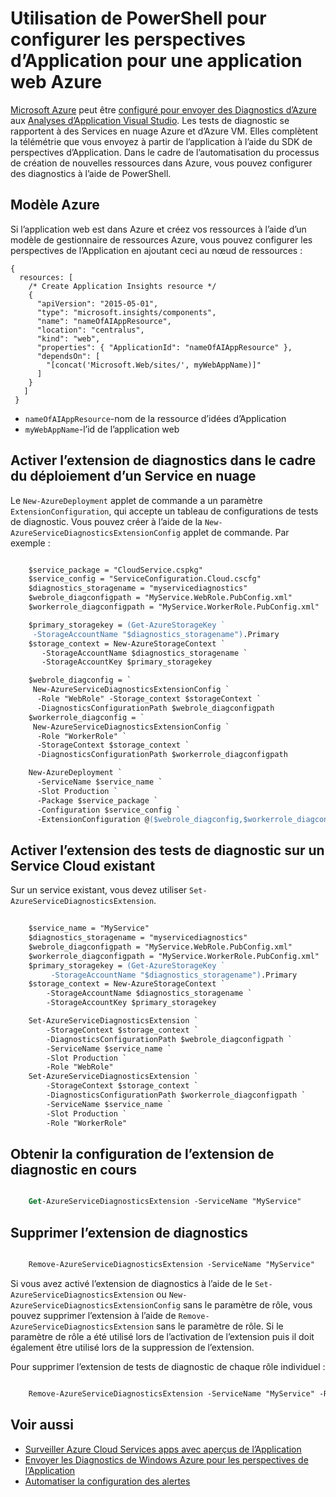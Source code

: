 <properties
    pageTitle="Utilisation de PowerShell pour installation perspectives d’Application dans un Azure | Microsoft Azure"
    description="Automatiser la configuration des Diagnostics d’Azure au canal, aux analyses de l’Application."
    services="application-insights"
    documentationCenter=".net"
    authors="sbtron"
    manager="douge"/>

<tags
    ms.service="application-insights"
    ms.workload="tbd"
    ms.tgt_pltfrm="ibiza" 
    ms.devlang="na"
    ms.topic="get-started-article"
    ms.date="11/17/2015"
    ms.author="awills"/>

# <a name="using-powershell-to-set-up-application-insights-for-an-azure-web-app"></a>Utilisation de PowerShell pour configurer les perspectives d’Application pour une application web Azure

[Microsoft Azure](https://azure.com) peut être [configuré pour envoyer des Diagnostics d’Azure](app-insights-azure-diagnostics.md) aux [Analyses d’Application Visual Studio](app-insights-overview.md). Les tests de diagnostic se rapportent à des Services en nuage Azure et d’Azure VM. Elles complètent la télémétrie que vous envoyez à partir de l’application à l’aide du SDK de perspectives d’Application. Dans le cadre de l’automatisation du processus de création de nouvelles ressources dans Azure, vous pouvez configurer des diagnostics à l’aide de PowerShell.

## <a name="azure-template"></a>Modèle Azure

Si l’application web est dans Azure et créez vos ressources à l’aide d’un modèle de gestionnaire de ressources Azure, vous pouvez configurer les perspectives de l’Application en ajoutant ceci au nœud de ressources :

    {
      resources: [
        /* Create Application Insights resource */
        {
          "apiVersion": "2015-05-01",
          "type": "microsoft.insights/components",
          "name": "nameOfAIAppResource",
          "location": "centralus",
          "kind": "web",
          "properties": { "ApplicationId": "nameOfAIAppResource" },
          "dependsOn": [
            "[concat('Microsoft.Web/sites/', myWebAppName)]"
          ]
        }
       ]
     } 

* `nameOfAIAppResource`-nom de la ressource d’idées d’Application
* `myWebAppName`-l’id de l’application web


## <a name="enable-diagnostics-extension-as-part-of-deploying-a-cloud-service"></a>Activer l’extension de diagnostics dans le cadre du déploiement d’un Service en nuage

Le `New-AzureDeployment` applet de commande a un paramètre `ExtensionConfiguration`, qui accepte un tableau de configurations de tests de diagnostic. Vous pouvez créer à l’aide de la `New-AzureServiceDiagnosticsExtensionConfig` applet de commande. Par exemple :

```ps

    $service_package = "CloudService.cspkg"
    $service_config = "ServiceConfiguration.Cloud.cscfg"
    $diagnostics_storagename = "myservicediagnostics"
    $webrole_diagconfigpath = "MyService.WebRole.PubConfig.xml" 
    $workerrole_diagconfigpath = "MyService.WorkerRole.PubConfig.xml"

    $primary_storagekey = (Get-AzureStorageKey `
     -StorageAccountName "$diagnostics_storagename").Primary
    $storage_context = New-AzureStorageContext `
       -StorageAccountName $diagnostics_storagename `
       -StorageAccountKey $primary_storagekey

    $webrole_diagconfig = `
     New-AzureServiceDiagnosticsExtensionConfig `
      -Role "WebRole" -Storage_context $storageContext `
      -DiagnosticsConfigurationPath $webrole_diagconfigpath
    $workerrole_diagconfig = `
     New-AzureServiceDiagnosticsExtensionConfig `
      -Role "WorkerRole" `
      -StorageContext $storage_context `
      -DiagnosticsConfigurationPath $workerrole_diagconfigpath

    New-AzureDeployment `
      -ServiceName $service_name `
      -Slot Production `
      -Package $service_package `
      -Configuration $service_config `
      -ExtensionConfiguration @($webrole_diagconfig,$workerrole_diagconfig)

``` 

## <a name="enable-diagnostics-extension-on-an-existing-cloud-service"></a>Activer l’extension des tests de diagnostic sur un Service Cloud existant

Sur un service existant, vous devez utiliser `Set-AzureServiceDiagnosticsExtension`.

```ps
 
    $service_name = "MyService"
    $diagnostics_storagename = "myservicediagnostics"
    $webrole_diagconfigpath = "MyService.WebRole.PubConfig.xml" 
    $workerrole_diagconfigpath = "MyService.WorkerRole.PubConfig.xml"
    $primary_storagekey = (Get-AzureStorageKey `
         -StorageAccountName "$diagnostics_storagename").Primary
    $storage_context = New-AzureStorageContext `
        -StorageAccountName $diagnostics_storagename `
        -StorageAccountKey $primary_storagekey

    Set-AzureServiceDiagnosticsExtension `
        -StorageContext $storage_context `
        -DiagnosticsConfigurationPath $webrole_diagconfigpath `
        -ServiceName $service_name `
        -Slot Production `
        -Role "WebRole" 
    Set-AzureServiceDiagnosticsExtension `
        -StorageContext $storage_context `
        -DiagnosticsConfigurationPath $workerrole_diagconfigpath `
        -ServiceName $service_name `
        -Slot Production `
        -Role "WorkerRole"
```

## <a name="get-current-diagnostics-extension-configuration"></a>Obtenir la configuration de l’extension de diagnostic en cours

```ps

    Get-AzureServiceDiagnosticsExtension -ServiceName "MyService"
```


## <a name="remove-diagnostics-extension"></a>Supprimer l’extension de diagnostics

```ps

    Remove-AzureServiceDiagnosticsExtension -ServiceName "MyService"
```

Si vous avez activé l’extension de diagnostics à l’aide de le `Set-AzureServiceDiagnosticsExtension` ou `New-AzureServiceDiagnosticsExtensionConfig` sans le paramètre de rôle, vous pouvez supprimer l’extension à l’aide de `Remove-AzureServiceDiagnosticsExtension` sans le paramètre de rôle. Si le paramètre de rôle a été utilisé lors de l’activation de l’extension puis il doit également être utilisé lors de la suppression de l’extension.

Pour supprimer l’extension de tests de diagnostic de chaque rôle individuel :

```ps

    Remove-AzureServiceDiagnosticsExtension -ServiceName "MyService" -Role "WebRole"
```


## <a name="see-also"></a>Voir aussi

* [Surveiller Azure Cloud Services apps avec aperçus de l’Application](app-insights-cloudservices.md)
* [Envoyer les Diagnostics de Windows Azure pour les perspectives de l’Application](app-insights-azure-diagnostics.md)
* [Automatiser la configuration des alertes](app-insights-powershell-alerts.md)


